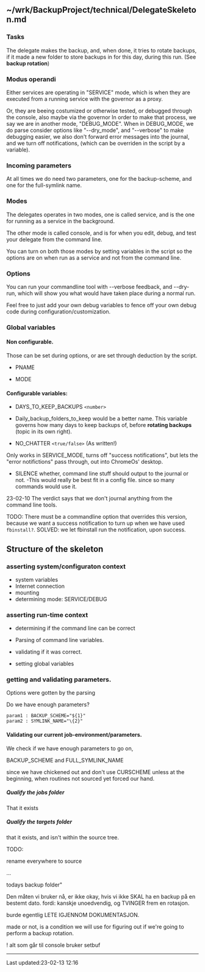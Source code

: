 ~/wrk/BackupProject/technical/DelegateSkeleton.md
-------------------------------------------------

### Tasks

The delegate makes the backup, and, when done, it tries to rotate
backups, if it made a new folder to store backups in for
this day, during this run. (See **backup rotation**)

### Modus operandi

Either services are operating in "SERVICE" mode, which is when
they are executed from a running service with the governor
as a proxy.

Or, they are beeing costumized or otherwise tested, or
debugged through the console, also maybe via the governor
In order to make that process, we say we are in another
mode, "DEBUG\_MODE". When in DEBUG\_MODE, we do parse consider
options like "--dry\_mode", and "--verbose" to make debugging
easier, we also don't forward error messages into the
journal, and we turn off notifications, (which can be
overriden in the script by a variable).

### Incoming parameters

At all times we do need two parameters, one for the
backup-scheme, and one for the  full-symlink name.


### Modes

The delegates operates in two modes, one is called service,
and is the one for running as a service in the background.

The other mode is called console, and is for when you edit,
debug, and  test your delegate from the command line.

You can turn on both those modes by setting variables in the
script so the options are on when run as a service and not
from the command line.


### Options

You can run your commandline tool with --verbose feedback, and
--dry-run, which will show you what would have taken place
during a normal run.

Feel free to just add your own debug variables to fence off
your own debug code during configuration/customization.

### Global variables

#### Non configurable.

Those can be set during options, or are set through deduction
by the script.

* PNAME

* MODE

####  Configurable variables:

* DAYS\_TO\_KEEP\_BACKUPS `<number>`
* Daily_backup\_folders\_to\_keep would be a better name.
This variable governs how many days to keep backups of,
before **rotating backups** (topic in its own right).

* NO\_CHATTER `<true/false>` (As written!)

Only works in SERVICE\_MODE, turns off "success
notifications", but lets the "error notifictions" pass
through, out into ChromeOs' desktop.

* SILENCE whether, command line stuff should output to the
journal or not. -This would really be best fit in a
config file. since so many commands would use it.

23-02-10 The verdict says that we don't journal anything
from the command line tools.


TODO:
There must be a commandline option that overrides this
version, because we want a success notification to turn up
when we have used `fbinstall?`.
SOLVED:
we let fbinstall run the notification, upon success.


## Structure of  the skeleton

### asserting system/configuraton context

* system variables
* Internet connection
* mounting
* determining mode: SERVICE/DEBUG

### asserting run-time context

* determining if the command line can be correct

* Parsing of command line variables.

* validating if it was correct.

* setting global variables

### getting and validating parameters.

Options were gotten by the parsing

Do we have enough parameters?


    param1 : BACKUP_SCHEME="${1}"
    param2 : SYMLINK_NAME="\{2}"




#### Validating our current job-environment/parameters.

We check if we have enough parameters to go on,

BACKUP\_SCHEME and  FULL\_SYMLINK\_NAME

since we have chickened out and don't use CURSCHEME
unless at the beginning, when routines not sourced yet
forced our hand.

##### Qualify the jobs folder

That it exists



#####  Qualify the targets folder

that it exists, and isn't within the source tree.

TODO:

rename everywhere to source


...

todays backup folder"

Den måten vi bruker nå, er ikke okay, hvis vi ikke SKAL ha
en backup på en bestemt dato. fordi: kanskje unoedvendig, og
TVINGER frem en rotasjon.

burde egentlig LETE IGJENNOM DOKUMENTASJON.

made or not, is a condition we will use for figuring out if
we're going to perform a backup rotation.


! alt som går til console bruker setbuf




--------------------------------------
  Last updated:23-02-13 12:16
